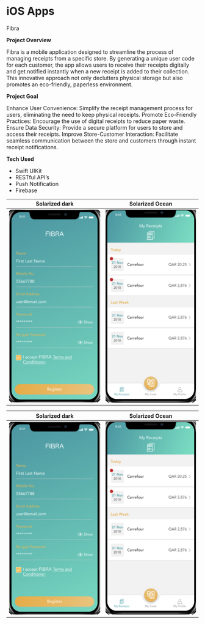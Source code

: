 # iOS Apps

Fibra

**Project Overview**

Fibra is a mobile application designed to streamline the process of managing receipts from a specific store. By generating a unique user code for each customer, the app allows users to receive their receipts digitally and get notified instantly when a new receipt is added to their collection. This innovative approach not only declutters physical storage but also promotes an eco-friendly, paperless environment.

**Project Goal**

Enhance User Convenience: Simplify the receipt management process for users, eliminating the need to keep physical receipts.
Promote Eco-Friendly Practices: Encourage the use of digital receipts to reduce paper waste.
Ensure Data Security: Provide a secure platform for users to store and access their receipts.
Improve Store-Customer Interaction: Facilitate seamless communication between the store and customers through instant receipt notifications.

**Tech Used**

- Swift UIKit 
- RESTful API’s
- Push Notification
- Firebase

Solarized dark             |  Solarized Ocean
:-------------------------:|:-------------------------: 
![](images/Fibra/1.png)  |  ![](images/Fibra/4.png)     

Solarized dark             |  Solarized Ocean
:-------------------------:|:-------------------------: 
![](images/Fibra/1.png)  |  ![](images/Fibra/4.png)   
